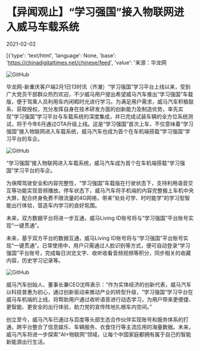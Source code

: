 # 【异闻观止】“学习强国”接入物联网进入威马车载系统

2021-02-02

[{'type': 'text/html', 'language': None, 'base': 'https://chinadigitaltimes.net/chinese/feed', 'value': '来源：华龙网

![GitHub](https://chinadigitaltimes.net/chinese/files/2021/02/image-1612253257812.png)

华龙网-新重庆客户端2月1日13时讯（齐澈）“学习强国”学习平台上线以来，受到广大党员干部群众热烈欢迎，不少威马用户提出希望威马汽车推出“学习强国”车载版，便于驾乘人员利用车内闲暇时光进行学习。为满足用户需求，威马汽车积极联系、获取授权，充分发挥自身在技术研发方面的创新能力及制造优势，率先实现“学习强国”学习平台与车载系统的深度集成，并已完成试装车辆的全方位系统测试，将于今年6月通过OTA升级上线。这是“学习强国”首次上车，不仅意味着“学习强国”接入物联网进入车载系统，威马汽车也成为首个在车机端搭载“学习强国”学习平台的车企。 

![GitHub](https://chinadigitaltimes.net/chinese/files/2021/02/image-1612253288675.png)

“学习强国”接入物联网进入车载系统，威马汽车成为首个在车机端搭载“学习强国”学习平台的车企。

为保障驾驶安全和内容完整性，“学习强国”车载版在行驶状态下，支持利用语音交互等功能实现音频播放。停车状态下，威马汽车将手机端的内容完整搬上车机中央大屏，配合终身免费不限流量的4G网络，带来“处处可学、时时能学”的学习型智能出行体验，营造车内学习的良好氛围。

未来，双方数据平台将进一步互通，威马Living ID账号将与“学习强国”平台账号实现“一键贯通”。

未来，基于双方平台的数据互通，威马Living ID账号将与“学习强国”平台账号实现“一键贯通”。日常使用中，用户只需通过人脸识别等方式，便可自动登录“学习强国”平台账号，完成每日浏览文字、收听收看音频视频等积分，同步相关的收藏内容，历史学习记录等。

![GitHub](https://chinadigitaltimes.net/chinese/files/2021/02/image-1612253303105.png)

威马汽车创始人、董事长兼CEO沈晖表示：“作为实体经济的创新代表，威马汽车以科技普惠为初心，通过创新驱动来推动产业的转型升级，“学习强国”学习平台在威马车机端的上线，将帮助用户通过收听语音进行动态学习，为用户带来更便捷、更智能、更安全的出行体验，助力党的宣传阵地扎根车内空间。”

创立至今，威马汽车已通过与百度等头部生态合作伙伴实现账号和服务体系的打通，跨平台整合了信息娱乐、车辆服务、衣食住行等主流应用的海量数据。未来，威马汽车将进一步探索“AI+物联网”领域，让每个中国家庭都拥有属于自己的智能新能源出行生活。

